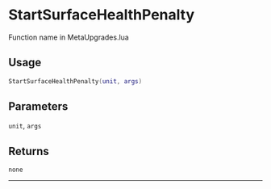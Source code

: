 # StartSurfaceHealthPenalty
Function name in MetaUpgrades.lua
## Usage
```lua
StartSurfaceHealthPenalty(unit, args)
```
## Parameters
`unit`, `args`
## Returns
`none`

---